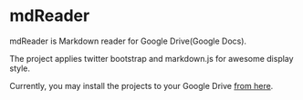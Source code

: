 mdReader
========

mdReader is Markdown reader for Google Drive(Google Docs).

The project applies twitter bootstrap and markdown.js for awesome display style.

Currently, you may install the projects to your Google Drive [from here](https://googledrive.com/host/0ByIF_FCGa-e2NVlSMlNWVlA1ZE0/).
